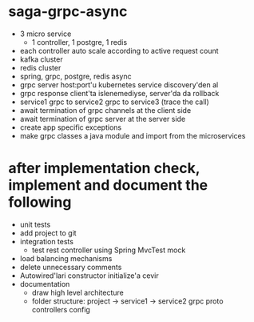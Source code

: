 # saga-grpc-async
- 3 micro service
  - 1 controller, 1 postgre, 1 redis
- each controller auto scale according to active request count
- kafka cluster
- redis cluster
- spring, grpc, postgre, redis async
- grpc server host:port'u kubernetes service discovery'den al
- grpc response client'ta islenemediyse, server'da da rollback
- service1 grpc to service2 grpc to service3 (trace the call)
- await termination of grpc channels at the client side
- await termination of grpc server at the server side
- create app specific exceptions
- make grpc classes a java module and import from the microservices

# after implementation check, implement and document the following
- unit tests
- add project to git
- integration tests
  - test rest controller using Spring MvcTest mock
- load balancing mechanisms
- delete unnecessary comments
- Autowired'lari constructor initialize'a cevir
- documentation
  - draw high level architecture
  - folder structure: 
    project -> service1
            -> service2
               grpc
                 proto
               controllers
               config

